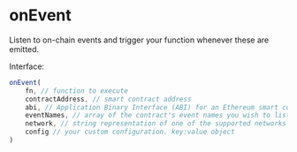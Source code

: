# onEvent

Listen to on-chain events and trigger your function whenever these are emitted.

Interface:
```js
onEvent(
    fn, // function to execute
    contractAddress, // smart contract address
    abi, // Application Binary Interface (ABI) for an Ethereum smart contract. (array)
    eventNames, // array of the contract's event names you wish to listen to
    network, // string representation of one of the supported networks
    config // your custom configuration. key:value object
)
```
